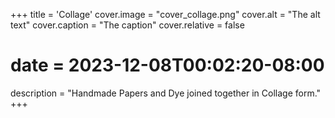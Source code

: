 +++
title = 'Collage'
cover.image = "cover_collage.png"
cover.alt = "The alt text"
cover.caption = "The caption"
cover.relative = false
# date = 2023-12-08T00:02:20-08:00
description = "Handmade Papers and Dye joined together in Collage form."
+++
